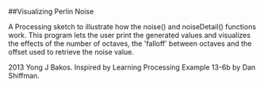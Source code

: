 ##Visualizing Perlin Noise

A Processing sketch to illustrate how the noise() and noiseDetail() functions work.
This program lets the user print the generated values and visualizes the effects of the number of octaves, the 'falloff' between octaves and the offset used to retrieve the noise value.

2013 Yong J Bakos. Inspired by Learning Processing Example 13-6b by Dan Shiffman.
